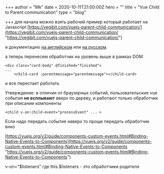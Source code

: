 +++
author = "Mk"
date = 2020-10-11T21:00:00Z
hero = ""
title = "Vue Child to Parent communication"
type = "blog"

+++
для начала можно взять рабочий пример который работает  на Javascript [https://vegibit.com/vuejs-parent-child-communication/](https://vegibit.com/vuejs-parent-child-communication/ "https://vegibit.com/vuejs-parent-child-communication/")

и документацию [на английском](https://vuejs.org/v2/guide/components.html#Listening-to-Child-Components-Events)  или [на русском](https://ru.vuejs.org/v2/guide/components.html#Прослушивание-событий-из-дочерних-компонентов-в-родительских-компонентах)

а теперь перенесем обработчик на уровень выше в рамках DOM

    <div class="card-body" @finished="finished"> 
    ...
    	<child-card :parentmessage="parentmessage"></child-card>

и все перестает работать

Утверждение: в отличии от браузерных событий, пользовательские vue события **не всплывают** вверх по дереву, и работают только обработчик при описании компоненты

    <child v-on:child-event="processEvent" ... >

Если надо передать событие наверх то проще передать обработчик вниз

[https://vuejs.org/v2/guide/components-custom-events.html#Binding-Native-Events-to-Components](https://vuejs.org/v2/guide/components-custom-events.html#Binding-Native-Events-to-Components "https://vuejs.org/v2/guide/components-custom-events.html#Binding-Native-Events-to-Components")

v-on="$listeners" где this.$listeners - это обработчики родителя